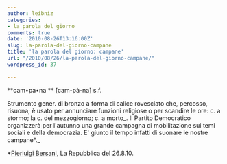 ```yaml
---
author: leibniz
categories:
- la parola del giorno
comments: true
date: '2010-08-26T13:16:00Z'
slug: la-parola-del-giorno-campane
title: 'la parola del giorno: campane'
url: "/2010/08/26/la-parola-del-giorno-campane/"
wordpress_id: 37

---
```

**cam•pa•na
** [cam-pà-na] s.f.

Strumento gener. di bronzo a forma di calice rovesciato che, percosso, risuona; è usato per annunciare funzioni religiose o per scandire le ore: c. a stormo; la c. del mezzogiorno; c. a morto_. Il Partito Democratico organizzerà per l'autunno una grande campagna di mobilitazione sui temi sociali e della democrazia. E' giunto il tempo infatti di suonare le nostre campane*._

*[Pierluigi Bersani](http://www.partitodemocratico.it/dettaglio/105906/nuovo_ulivo_e_unalleanza_democratica_per_sconfiggere_silvio_berlusconi), La Repubblica del 26.8.10.
